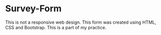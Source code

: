 # Survey-Form
This is not a responsive web design. This form was created using HTML, CSS and Bootstrap. This is a part of my practice.

